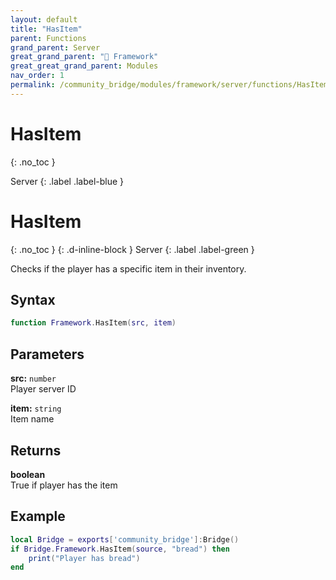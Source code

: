 ```yaml
---
layout: default
title: "HasItem"
parent: Functions
grand_parent: Server
great_grand_parent: "🧩 Framework"
great_great_grand_parent: Modules
nav_order: 1
permalink: /community_bridge/modules/framework/server/functions/HasItem/
---
```


# HasItem
{: .no_toc }

Server
{: .label .label-blue }

# HasItem
{: .no_toc }
{: .d-inline-block }
Server
{: .label .label-green }

Checks if the player has a specific item in their inventory.

## Syntax

```lua
function Framework.HasItem(src, item)
```

## Parameters

**src:** `number`  
Player server ID

**item:** `string`  
Item name

## Returns

**boolean**  
True if player has the item

## Example

```lua
local Bridge = exports['community_bridge']:Bridge()
if Bridge.Framework.HasItem(source, "bread") then
    print("Player has bread")
end
```
